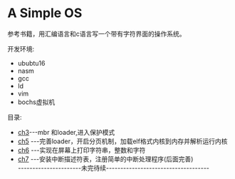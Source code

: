 # A Simple OS
参考书籍，用汇编语言和c语言写一个带有字符界面的操作系统。  

开发环境:  
* ububtu16<br>
* nasm<br>
* gcc  
* ld  
* vim  
* bochs虚拟机   

目录:  
* [ch3](./ch3)---mbr 和loader,进入保护模式  
* [ch5](./ch5) ---完善loader，开启分页机制，加载elf格式内核到内存并解析运行内核  
* [ch6](./ch6) ---实现在屏幕上打印字符串，整数和字符  
* [ch7](./ch7) ---安装中断描述符表，注册简单的中断处理程序(后面完善)  
----------------------未完待续------------------------------------  
